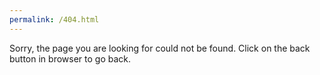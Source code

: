 ```yaml
---
permalink: /404.html
---
```

Sorry, the page you are looking for could not be found.
Click on the back button in browser to go back.
